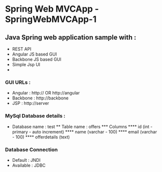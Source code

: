 # Spring Web MVCApp - SpringWebMVCApp-1
## Java Spring web application sample with :
* REST API
* Angular JS based GUI
* Backbone JS based GUI
* Simple Jsp UI
* 
### GUI URLs :
* Angular : http:<server>/<applicationname>/ OR http:<server>/<applicationname>/angular
* Backbone : http:<server>/<applicationname>/backbone
* JSP : http:<server>/<applicationname>/server 

### MySql Database details :
* Database name : test
** Table name : offers
*** Columns
**** id (int - primary - auto increment)
**** name (varchar - 100)
**** email (varchar - 100)
**** offerdetails (text)

### Database Connection
* Default : JNDI
* Available : JDBC
